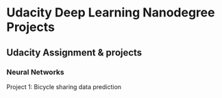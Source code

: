 # Udacity Deep Learning Nanodegree Projects
 ## Udacity Assignment & projects
 
 ### Neural Networks
 Project 1: Bicycle sharing data prediction
 
 
